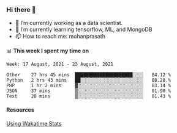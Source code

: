### Hi there 👋

- 🔭 I’m currently working as a data scientist.
- 🌱 I’m currently learning tensorflow, ML, and MongoDB
- 📫 How to reach me: mohanprasath

📊 **This week I spent my time on**
<!--START_SECTION:waka-->
```text
Week: 17 August, 2021 - 23 August, 2021

Other    27 hrs 45 mins  █████████████████████░░░░   84.12 % 
Python   2 hrs 43 mins   ██░░░░░░░░░░░░░░░░░░░░░░░   08.28 % 
PHP      1 hr 2 mins     ▓░░░░░░░░░░░░░░░░░░░░░░░░   03.14 % 
JSON     37 mins         ▒░░░░░░░░░░░░░░░░░░░░░░░░   01.90 % 
Text     28 mins         ▒░░░░░░░░░░░░░░░░░░░░░░░░   01.43 % 
```
<!--END_SECTION:waka-->

#### Resources
[Using Wakatime Stats](https://github.com/marketplace/actions/waka-readme)
